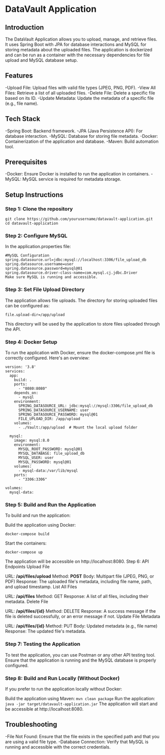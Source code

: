 # DataVault Application


## Introduction
The DataVault Application allows you to upload, manage, and retrieve files. It uses Spring Boot with JPA for database interactions and MySQL for storing metadata about the uploaded files. The application is dockerized and can be run as a container with the necessary dependencies for file upload and MySQL database setup.


## Features

-Upload File: Upload files with valid file types (JPEG, PNG, PDF).
-View All Files: Retrieve a list of all uploaded files.
-Delete File: Delete a specific file based on its ID.
-Update Metadata: Update the metadata of a specific file (e.g., file name).


## Tech Stack

-Spring Boot: Backend framework.
-JPA (Java Persistence API): For database interaction.
-MySQL: Database for storing file metadata.
-Docker: Containerization of the application and database.
-Maven: Build automation tool.


## Prerequisites

-Docker: Ensure Docker is installed to run the application in containers.
-MySQL: MySQL service is required for metadata storage.


## Setup Instructions

### Step 1: Clone the repository
```
git clone https://github.com/yourusername/datavault-application.git
cd datavault-application
```

### Step 2: Configure MySQL

In the application.properties file:

```
#MySQL Configuration
spring.datasource.url=jdbc:mysql://localhost:3306/file_upload_db
spring.datasource.username=user
spring.datasource.password=mysql@01
spring.datasource.driver-class-name=com.mysql.cj.jdbc.Driver
Make sure MySQL is running and accessible.
```

### Step 3: Set File Upload Directory
The application allows file uploads. The directory for storing uploaded files can be configured as:

```
file.upload-dir=/app/upload
```
This directory will be used by the application to store files uploaded through the API.

### Step 4: Docker Setup
To run the application with Docker, ensure the docker-compose.yml file is correctly configured. Here's an overview:

```
version: '3.8'
services:
  app:
    build: .
    ports:
      - "8080:8080"
    depends_on:
      - mysql
    environment:
      SPRING_DATASOURCE_URL: jdbc:mysql://mysql:3306/file_upload_db
      SPRING_DATASOURCE_USERNAME: user
      SPRING_DATASOURCE_PASSWORD: mysql@01
      FILE_UPLOAD_DIR: /app/upload
    volumes:
      - ./Vault:/app/upload  # Mount the local upload folder

  mysql:
    image: mysql:8.0
    environment:
      MYSQL_ROOT_PASSWORD: mysql@01
      MYSQL_DATABASE: file_upload_db
      MYSQL_USER: user
      MYSQL_PASSWORD: mysql@01
    volumes:
      - mysql-data:/var/lib/mysql
    ports:
      - "3306:3306"

volumes:
  mysql-data:
```

### Step 5: Build and Run the Application
To build and run the application:

Build the application using Docker:

```
docker-compose build
```
Start the containers:
```
docker-compose up
```
The application will be accessible on http://localhost:8080.
Step 6: API Endpoints
Upload File

URL: **/api/files/upload**
Method: **POST**
Body: Multipart file (JPEG, PNG, or PDF)
Response: The uploaded file's metadata, including file name, path, and upload timestamp.
List All Files

URL: **/api/files**
Method: GET
Response: A list of all files, including their metadata.
Delete File

URL: **/api/files/{id}**
Method: DELETE
Response: A success message if the file is deleted successfully, or an error message if not.
Update File Metadata

URL: **/api/files/{id}**
Method: PUT
Body: Updated metadata (e.g., file name)
Response: The updated file's metadata.

### Step 7: Testing the Application
To test the application, you can use Postman or any other API testing tool. Ensure that the application is running and the MySQL database is properly configured.

### Step 8: Build and Run Locally (Without Docker)
If you prefer to run the application locally without Docker:

Build the application using Maven:
```mvn clean package```
Run the application:
```java -jar target/datavault-application.jar```
The application will start and be accessible at http://localhost:8080.

## Troubleshooting

-File Not Found: Ensure that the file exists in the specified path and that you are using a valid file type.
-Database Connection: Verify that MySQL is running and accessible with the correct credentials.
